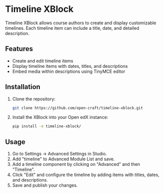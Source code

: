 # Timeline XBlock
Timeline XBlock allows course authors to create and display customizable timelines. Each timeline item can include a title, date, and detailed description.

## Features
- Create and edit timeline items
- Display timeline items with dates, titles, and descriptions
- Embed media within descriptions using TinyMCE editor

## Installation

1. Clone the repository:
    ```sh
    git clone https://github.com/open-craft/timeline-xblock.git
    ```

2. Install the XBlock into your Open edX instance:
    ```sh
    pip install -e timeline-xblock/
    ```

## Usage

1. Go to Settings -> Advanced Settings in Studio.
2. Add "timeline" to Advanced Module List and save.
3. Add a timeline component by clicking on "Advanced" and then "Timeline".
4. Click "Edit" and configure the timeline by adding items with titles, dates, and descriptions.
3. Save and publish your changes.
